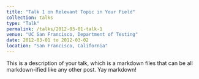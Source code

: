 ```yaml
---
title: "Talk 1 on Relevant Topic in Your Field"
collection: talks
type: "Talk"
permalink: /talks/2012-03-01-talk-1
venue: "UC San Francisco, Department of Testing"
date: 2012-03-01 to 2012-03-02
location: "San Francisco, California"
---
```


This is a description of your talk, which is a markdown files that can be all markdown-ified like any other post. Yay markdown!
